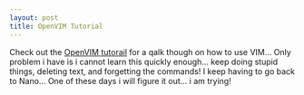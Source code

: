 ```yaml
---
layout: post
title: OpenVIM Tutorial
---
```

Check out the [OpenVIM tutorail][1] for a qalk though on how to use VIM... Only problem i have is i cannot learn this quickly enough... keep doing stupid things, deleting text, and forgetting the commands! I keep having to go back to Nano... One of these days i will figure it out... i am trying!

[1]: http://www.openvim.com
